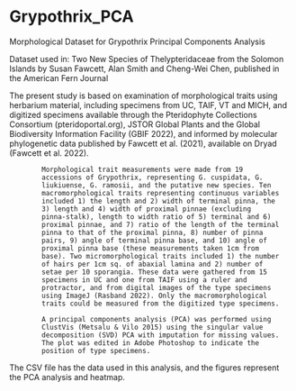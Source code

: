 # Grypothrix_PCA
Morphological Dataset for Grypothrix Principal Components Analysis

Dataset used in: Two New Species of Thelypteridaceae from the Solomon Islands
by Susan Fawcett, Alan Smith and Cheng-Wei Chen, published in the American Fern Journal

The present study is based on examination of morphological traits using
herbarium material, including specimens from UC, TAIF, VT and MICH, and
digitized specimens available through the Pteridophyte Collections
Consortium (pteridoportal.org), JSTOR Global Plants and the Global
Biodiversity Information Facility (GBIF 2022), and informed by molecular
phylogenetic data published by Fawcett et al. (2021), available on Dryad
(Fawcett et al. 2022).

            Morphological trait measurements were made from 19
            accessions of Grypothrix, representing G. cuspidata, G.
            liukiuense, G. ramosii, and the putative new species. Ten
            macromorphological traits representing continuous variables
            included 1) the length and 2) width of terminal pinna, the
            3) length and 4) width of proximal pinnae (excluding
            pinna-stalk), length to width ratio of 5) terminal and 6)
            proximal pinnae, and 7) ratio of the length of the terminal
            pinna to that of the proximal pinna, 8) number of pinna
            pairs, 9) angle of terminal pinna base, and 10) angle of
            proximal pinna base (these measurements taken 1cm from
            base). Two micromorphological traits included 1) the number
            of hairs per 1cm sq. of abaxial lamina and 2) number of
            setae per 10 sporangia. These data were gathered from 15
            specimens in UC and one from TAIF using a ruler and
            protractor, and from digital images of the type specimens
            using ImageJ (Rasband 2022). Only the macromorphological
            traits could be measured from the digitized type specimens.

            A principal components analysis (PCA) was performed using
            ClustVis (Metsalu & Vilo 2015) using the singular value
            decomposition (SVD) PCA with imputation for missing values.
            The plot was edited in Adobe Photoshop to indicate the
            position of type specimens.



The CSV file has the data used in this analysis, and the figures
represent the PCA analysis and heatmap.
